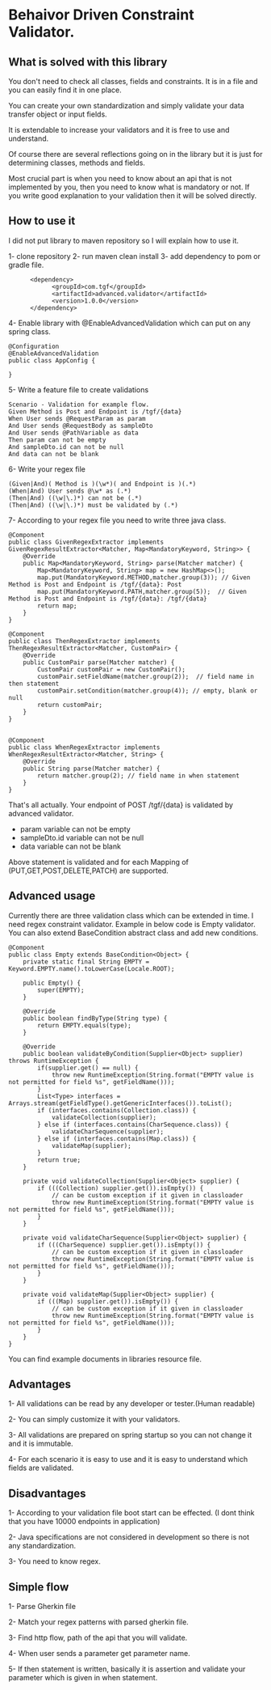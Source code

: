 # Behaivor Driven Constraint Validator.

## What is solved with this library

You don't need to check all classes, fields and constraints. It is in a file and you can easily find it in one place.

You can create your own standardization and simply validate your data transfer object or input fields.

It is extendable to increase your validators and it is free to use and understand.

Of course there are several reflections going on in the library but it is just for determining classes, methods and fields.

Most crucial part is when you need to know about an api that is not implemented by you, then you need to know what is mandatory or not. 
If you write good explanation to your validation then it will be solved directly.

## How to use it

I did not put library to maven repository so I will explain how to use it.

1- clone repository
2- run maven clean install
3- add dependency to pom or gradle file.

```
      <dependency>
            <groupId>com.tgf</groupId>
            <artifactId>advanced.validator</artifactId>
            <version>1.0.0</version>
      </dependency>
```
4- Enable library with @EnableAdvancedValidation which can put on any spring class.

```
@Configuration
@EnableAdvancedValidation
public class AppConfig {

}
```

5- Write a feature file to create validations

```
Scenario - Validation for example flow.
Given Method is Post and Endpoint is /tgf/{data}
When User sends @RequestParam as param
And User sends @RequestBody as sampleDto
And User sends @PathVariable as data
Then param can not be empty
And sampleDto.id can not be null
And data can not be blank
```

6- Write your regex file
```
(Given|And)( Method is )(\w*)( and Endpoint is )(.*)
(When|And) User sends @\w* as (.*)
(Then|And) ((\w|\.)*) can not be (.*)
(Then|And) ((\w|\.)*) must be validated by (.*)
```

7- According to your regex file you need to write three java class.

```
@Component
public class GivenRegexExtractor implements GivenRegexResultExtractor<Matcher, Map<MandatoryKeyword, String>> {
    @Override
    public Map<MandatoryKeyword, String> parse(Matcher matcher) {
        Map<MandatoryKeyword, String> map = new HashMap<>();
        map.put(MandatoryKeyword.METHOD,matcher.group(3)); // Given Method is Post and Endpoint is /tgf/{data}: Post
        map.put(MandatoryKeyword.PATH,matcher.group(5));  // Given Method is Post and Endpoint is /tgf/{data}: /tgf/{data}
        return map;
    }
}

@Component
public class ThenRegexExtractor implements ThenRegexResultExtractor<Matcher, CustomPair> {
    @Override
    public CustomPair parse(Matcher matcher) {
        CustomPair customPair = new CustomPair();
        customPair.setFieldName(matcher.group(2));  // field name in then statement
        customPair.setCondition(matcher.group(4)); // empty, blank or null
        return customPair;
    }
}


@Component
public class WhenRegexExtractor implements WhenRegexResultExtractor<Matcher, String> {
    @Override
    public String parse(Matcher matcher) {
        return matcher.group(2); // field name in when statement
    }
}
```

That's all actually. Your endpoint of POST /tgf/{data} is validated by advanced validator.
 * param variable can not be empty
 * sampleDto.id variable can not be null
 * data variable can not be blank

Above statement is validated and for each Mapping of (PUT,GET,POST,DELETE,PATCH) are supported.

## Advanced usage

Currently there are three validation class which can be extended in time. I need regex constraint validator.
Example in below code is Empty validator.
You can also extend BaseCondition abstract class and add new conditions.

```
@Component
public class Empty extends BaseCondition<Object> {
    private static final String EMPTY = Keyword.EMPTY.name().toLowerCase(Locale.ROOT);

    public Empty() {
        super(EMPTY);
    }

    @Override
    public boolean findByType(String type) {
        return EMPTY.equals(type);
    }

    @Override
    public boolean validateByCondition(Supplier<Object> supplier) throws RuntimeException {
        if(supplier.get() == null) {
            throw new RuntimeException(String.format("EMPTY value is not permitted for field %s", getFieldName()));
        }
        List<Type> interfaces = Arrays.stream(getFieldType().getGenericInterfaces()).toList();
        if (interfaces.contains(Collection.class)) {
            validateCollection(supplier);
        } else if (interfaces.contains(CharSequence.class)) {
            validateCharSequence(supplier);
        } else if (interfaces.contains(Map.class)) {
            validateMap(supplier);
        }
        return true;
    }

    private void validateCollection(Supplier<Object> supplier) {
        if (((Collection) supplier.get()).isEmpty()) {
            // can be custom exception if it given in classloader
            throw new RuntimeException(String.format("EMPTY value is not permitted for field %s", getFieldName()));
        }
    }

    private void validateCharSequence(Supplier<Object> supplier) {
        if (((CharSequence) supplier.get()).isEmpty()) {
            // can be custom exception if it given in classloader
            throw new RuntimeException(String.format("EMPTY value is not permitted for field %s", getFieldName()));
        }
    }

    private void validateMap(Supplier<Object> supplier) {
        if (((Map) supplier.get()).isEmpty()) {
            // can be custom exception if it given in classloader
            throw new RuntimeException(String.format("EMPTY value is not permitted for field %s", getFieldName()));
        }
    }
}
```


You can find example documents in libraries resource file.


## Advantages

1- All validations can be read by any developer or tester.(Human readable)

2- You can simply customize it with your validators.

3- All validations are prepared on spring startup so you can not change it and it is immutable.

4- For each scenario it is easy to use and it is easy to understand which fields are validated.

## Disadvantages

1- According to your validation file boot start can be effected. (I dont think that you have 10000 endpoints in application)

2- Java specifications are not considered in development so there is not any standardization.

3- You need to know regex.


## Simple flow

1- Parse Gherkin file

2- Match your regex patterns with parsed gherkin file.

3- Find http flow, path of the api that you will validate.

4- When user sends a parameter get parameter name.

5- If then statement is written, basically it is assertion and validate your parameter which is given in when statement.


